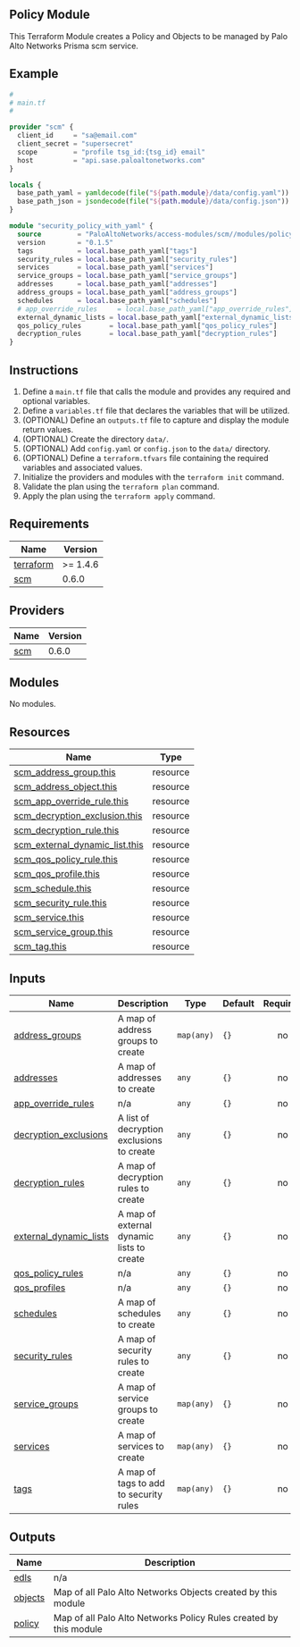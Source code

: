 ## Policy Module

This Terraform Module creates a Policy and Objects to be managed by Palo Alto Networks
Prisma scm service.

## Example

```terraform
#
# main.tf
#

provider "scm" {
  client_id     = "sa@email.com"
  client_secret = "supersecret"
  scope         = "profile tsg_id:{tsg_id} email"
  host          = "api.sase.paloaltonetworks.com"
}

locals {
  base_path_yaml = yamldecode(file("${path.module}/data/config.yaml"))
  base_path_json = jsondecode(file("${path.module}/data/config.json"))
}

module "security_policy_with_yaml" {
  source         = "PaloAltoNetworks/access-modules/scm//modules/policy"
  version        = "0.1.5"
  tags           = local.base_path_yaml["tags"]
  security_rules = local.base_path_yaml["security_rules"]
  services       = local.base_path_yaml["services"]
  service_groups = local.base_path_yaml["service_groups"]
  addresses      = local.base_path_yaml["addresses"]
  address_groups = local.base_path_yaml["address_groups"]
  schedules      = local.base_path_yaml["schedules"]
  # app_override_rules     = local.base_path_yaml["app_override_rules"] # Bug with string to int64 conversions
  external_dynamic_lists = local.base_path_yaml["external_dynamic_lists"]
  qos_policy_rules       = local.base_path_yaml["qos_policy_rules"]
  decryption_rules       = local.base_path_yaml["decryption_rules"]
}
```

## Instructions

1. Define a `main.tf` file that calls the module and provides any required and
optional variables.
2. Define a `variables.tf` file that declares the variables that will be
utilized.
3. (OPTIONAL) Define an `outputs.tf` file to capture and display the module
return values.
4. (OPTIONAL) Create the directory `data/`.
5. (OPTIONAL) Add `config.yaml` or `config.json` to the `data/` directory.
6. (OPTIONAL) Define a `terraform.tfvars` file containing the required
variables and associated values.
7. Initialize the providers and modules with the `terraform init` command.
8. Validate the plan using the `terraform plan` command.
9. Apply the plan using the `terraform apply` command. 

<!-- BEGINNING OF PRE-COMMIT-TERRAFORM DOCS HOOK -->
## Requirements

| Name | Version |
|------|---------|
| <a name="requirement_terraform"></a> [terraform](#requirement\_terraform) | >= 1.4.6 |
| <a name="requirement_scm"></a> [scm](#requirement\_scm) | 0.6.0 |

## Providers

| Name | Version |
|------|---------|
| <a name="provider_scm"></a> [scm](#provider\_scm) | 0.6.0 |

## Modules

No modules.

## Resources

| Name | Type |
|------|------|
| [scm_address_group.this](https://registry.terraform.io/providers/PaloAltoNetworks/scm/0.6.0/docs/resources/address_group) | resource |
| [scm_address_object.this](https://registry.terraform.io/providers/PaloAltoNetworks/scm/0.6.0/docs/resources/address_object) | resource |
| [scm_app_override_rule.this](https://registry.terraform.io/providers/PaloAltoNetworks/scm/0.6.0/docs/resources/app_override_rule) | resource |
| [scm_decryption_exclusion.this](https://registry.terraform.io/providers/PaloAltoNetworks/scm/0.6.0/docs/resources/decryption_exclusion) | resource |
| [scm_decryption_rule.this](https://registry.terraform.io/providers/PaloAltoNetworks/scm/0.6.0/docs/resources/decryption_rule) | resource |
| [scm_external_dynamic_list.this](https://registry.terraform.io/providers/PaloAltoNetworks/scm/0.6.0/docs/resources/external_dynamic_list) | resource |
| [scm_qos_policy_rule.this](https://registry.terraform.io/providers/PaloAltoNetworks/scm/0.6.0/docs/resources/qos_policy_rule) | resource |
| [scm_qos_profile.this](https://registry.terraform.io/providers/PaloAltoNetworks/scm/0.6.0/docs/resources/qos_profile) | resource |
| [scm_schedule.this](https://registry.terraform.io/providers/PaloAltoNetworks/scm/0.6.0/docs/resources/schedule) | resource |
| [scm_security_rule.this](https://registry.terraform.io/providers/PaloAltoNetworks/scm/0.6.0/docs/resources/security_rule) | resource |
| [scm_service.this](https://registry.terraform.io/providers/PaloAltoNetworks/scm/0.6.0/docs/resources/service) | resource |
| [scm_service_group.this](https://registry.terraform.io/providers/PaloAltoNetworks/scm/0.6.0/docs/resources/service_group) | resource |
| [scm_tag.this](https://registry.terraform.io/providers/PaloAltoNetworks/scm/0.6.0/docs/resources/tag) | resource |

## Inputs

| Name | Description | Type | Default | Required |
|------|-------------|------|---------|:--------:|
| <a name="input_address_groups"></a> [address\_groups](#input\_address\_groups) | A map of address groups to create | `map(any)` | `{}` | no |
| <a name="input_addresses"></a> [addresses](#input\_addresses) | A map of addresses to create | `any` | `{}` | no |
| <a name="input_app_override_rules"></a> [app\_override\_rules](#input\_app\_override\_rules) | n/a | `any` | `{}` | no |
| <a name="input_decryption_exclusions"></a> [decryption\_exclusions](#input\_decryption\_exclusions) | A list of decryption exclusions to create | `any` | `{}` | no |
| <a name="input_decryption_rules"></a> [decryption\_rules](#input\_decryption\_rules) | A map of decryption rules to create | `any` | `{}` | no |
| <a name="input_external_dynamic_lists"></a> [external\_dynamic\_lists](#input\_external\_dynamic\_lists) | A map of external dynamic lists to create | `any` | `{}` | no |
| <a name="input_qos_policy_rules"></a> [qos\_policy\_rules](#input\_qos\_policy\_rules) | n/a | `any` | `{}` | no |
| <a name="input_qos_profiles"></a> [qos\_profiles](#input\_qos\_profiles) | n/a | `any` | `{}` | no |
| <a name="input_schedules"></a> [schedules](#input\_schedules) | A map of schedules to create | `any` | `{}` | no |
| <a name="input_security_rules"></a> [security\_rules](#input\_security\_rules) | A map of security rules to create | `any` | `{}` | no |
| <a name="input_service_groups"></a> [service\_groups](#input\_service\_groups) | A map of service groups to create | `map(any)` | `{}` | no |
| <a name="input_services"></a> [services](#input\_services) | A map of services to create | `map(any)` | `{}` | no |
| <a name="input_tags"></a> [tags](#input\_tags) | A map of tags to add to security rules | `map(any)` | `{}` | no |

## Outputs

| Name | Description |
|------|-------------|
| <a name="output_edls"></a> [edls](#output\_edls) | n/a |
| <a name="output_objects"></a> [objects](#output\_objects) | Map of all Palo Alto Networks Objects created by this module |
| <a name="output_policy"></a> [policy](#output\_policy) | Map of all Palo Alto Networks Policy Rules created by this module |
<!-- END OF PRE-COMMIT-TERRAFORM DOCS HOOK -->